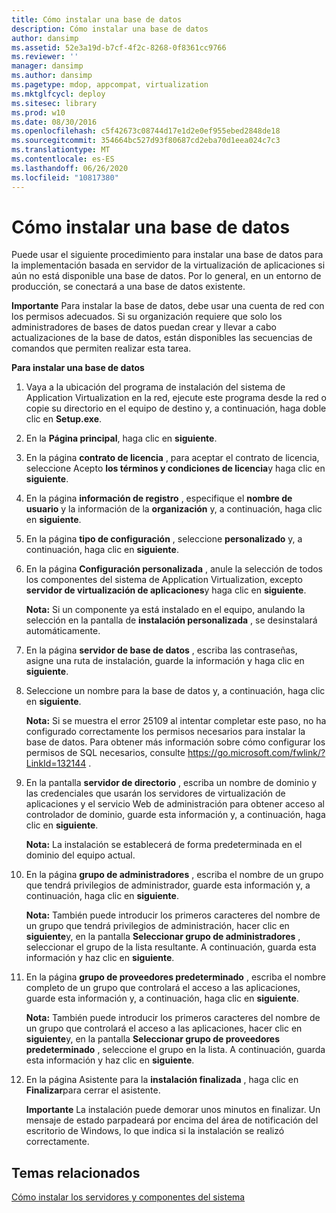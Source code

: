 ```yaml
---
title: Cómo instalar una base de datos
description: Cómo instalar una base de datos
author: dansimp
ms.assetid: 52e3a19d-b7cf-4f2c-8268-0f8361cc9766
ms.reviewer: ''
manager: dansimp
ms.author: dansimp
ms.pagetype: mdop, appcompat, virtualization
ms.mktglfcycl: deploy
ms.sitesec: library
ms.prod: w10
ms.date: 08/30/2016
ms.openlocfilehash: c5f42673c08744d17e1d2e0ef955ebed2848de18
ms.sourcegitcommit: 354664bc527d93f80687cd2eba70d1eea024c7c3
ms.translationtype: MT
ms.contentlocale: es-ES
ms.lasthandoff: 06/26/2020
ms.locfileid: "10817380"
---
```

# Cómo instalar una base de datos


Puede usar el siguiente procedimiento para instalar una base de datos para la implementación basada en servidor de la virtualización de aplicaciones si aún no está disponible una base de datos. Por lo general, en un entorno de producción, se conectará a una base de datos existente.

**Importante**  Para instalar la base de datos, debe usar una cuenta de red con los permisos adecuados. Si su organización requiere que solo los administradores de bases de datos puedan crear y llevar a cabo actualizaciones de la base de datos, están disponibles las secuencias de comandos que permiten realizar esta tarea.

 

**Para instalar una base de datos**

1.  Vaya a la ubicación del programa de instalación del sistema de Application Virtualization en la red, ejecute este programa desde la red o copie su directorio en el equipo de destino y, a continuación, haga doble clic en **Setup.exe**.

2.  En la **Página principal**, haga clic en **siguiente**.

3.  En la página **contrato de licencia** , para aceptar el contrato de licencia, seleccione Acepto **los términos y condiciones de licencia**y haga clic en **siguiente**.

4.  En la página **información de registro** , especifique el **nombre de usuario** y la información de la **organización** y, a continuación, haga clic en **siguiente**.

5.  En la página **tipo de configuración** , seleccione **personalizado** y, a continuación, haga clic en **siguiente**.

6.  En la página **Configuración personalizada** , anule la selección de todos los componentes del sistema de Application Virtualization, excepto **servidor de virtualización de aplicaciones**y haga clic en **siguiente**.

    **Nota:**  Si un componente ya está instalado en el equipo, anulando la selección en la pantalla de **instalación personalizada** , se desinstalará automáticamente.

     

7.  En la página **servidor de base de datos** , escriba las contraseñas, asigne una ruta de instalación, guarde la información y haga clic en **siguiente**.

8.  Seleccione un nombre para la base de datos y, a continuación, haga clic en **siguiente**.

    **Nota:**  Si se muestra el error 25109 al intentar completar este paso, no ha configurado correctamente los permisos necesarios para instalar la base de datos. Para obtener más información sobre cómo configurar los permisos de SQL necesarios, consulte <https://go.microsoft.com/fwlink/?LinkId=132144> .

     

9.  En la pantalla **servidor de directorio** , escriba un nombre de dominio y las credenciales que usarán los servidores de virtualización de aplicaciones y el servicio Web de administración para obtener acceso al controlador de dominio, guarde esta información y, a continuación, haga clic en **siguiente**.

    **Nota:**  La instalación se establecerá de forma predeterminada en el dominio del equipo actual.

     

10. En la página **grupo de administradores** , escriba el nombre de un grupo que tendrá privilegios de administrador, guarde esta información y, a continuación, haga clic en **siguiente**.

    **Nota:**  También puede introducir los primeros caracteres del nombre de un grupo que tendrá privilegios de administración, hacer clic en **siguiente**y, en la pantalla **Seleccionar grupo de administradores** , seleccionar el grupo de la lista resultante. A continuación, guarda esta información y haz clic en **siguiente**.

     

11. En la página **grupo de proveedores predeterminado** , escriba el nombre completo de un grupo que controlará el acceso a las aplicaciones, guarde esta información y, a continuación, haga clic en **siguiente**.

    **Nota:**  También puede introducir los primeros caracteres del nombre de un grupo que controlará el acceso a las aplicaciones, hacer clic en **siguiente**y, en la pantalla **Seleccionar grupo de proveedores predeterminado** , seleccione el grupo en la lista. A continuación, guarda esta información y haz clic en **siguiente**.

     

12. En la página Asistente para la **instalación finalizada** , haga clic en **Finalizar**para cerrar el asistente.

    **Importante**  La instalación puede demorar unos minutos en finalizar. Un mensaje de estado parpadeará por encima del área de notificación del escritorio de Windows, lo que indica si la instalación se realizó correctamente.

     

## Temas relacionados


[Cómo instalar los servidores y componentes del sistema](how-to-install-the-servers-and-system-components.md)

 

 





